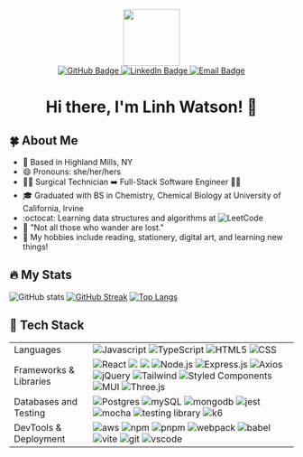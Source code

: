<div id="header" align="center">
  <img src="https://media.giphy.com/media/fURq7MkbDvSUbiQhk2/giphy.gif" width="100"/>
  <div id="badges">
    <a href="https://github.com/linhwatson">
      <img src="https://img.shields.io/badge/linhwatson%20-%2343853D.svg?&style=flat-square&logo=github&logoColor=white" alt="GitHub Badge"/>
    </a>
    <a href="https://www.linkedin.com/in/linhwatson">
      <img src="https://img.shields.io/badge/linhwatson%20-%230077B5.svg?&style=flat-square&logo=linkedin&logoColor=white" alt="LinkedIn Badge"/>
    </a>
    <a href="mailto:linh.hoangwatson@gmail.com">
      <img src="https://img.shields.io/badge/linhwatson%20-%23D14836.svg?&style=flat-square&logo=gmail&logoColor=white" alt="Email Badge"/>
    </a>
  </div>
  <img src="https://komarev.com/ghpvc/?username=linhwatson&style=flat-square&color=blue" alt=""/>
  <h1>Hi there, I'm Linh Watson! 👋</h1>
</div>

## :four_leaf_clover: About Me
- :round_pushpin: Based in Highland Mills, NY
- :smile: Pronouns: she/her/hers
- 👩‍⚕️ Surgical Technician ➡️ Full-Stack Software Engineer 👩‍💻
- :mortar_board:  Graduated with BS in Chemistry, Chemical Biology at University of California, Irvine
- :octocat:  Learning data structures and algorithms at ![LeetCode](https://img.shields.io/badge/LeetCode%20-000000?style=flat-square&logo=LeetCode&logoColor=#d16c06)
- :bookmark:  "Not all those who wander are lost."
- :sunflower:  My hobbies include reading, stationery, digital art, and learning new things!

## :fire: My Stats
![GitHub stats](https://github-readme-stats.vercel.app/api?username=linhwatson&count_private=true&include_all_commits=true&show_icons=true&theme=tokyonight)
[![GitHub Streak](http://github-readme-streak-stats.herokuapp.com?user=linhwatson&count_private=true&include_all_commits=true&theme=tokyonight&border_radius=4.6)](https://git.io/streak-stats)
[![Top Langs](https://github-readme-stats.vercel.app/api/top-langs/?username=linhwatson&layout=compact&theme=tokyonight)](https://github.com/anuraghazra/github-readme-stats)

## :hammer: Tech Stack
<table>
  <tr>
      <td>Languages</td>
      <td>
        <img alt="Javascript" src="https://img.shields.io/badge/JavaScript%20-%23323330.svg?&style=flat-square&logo=javascript&logoColor=%23F7DF1E" /> 
        <img alt="TypeScript" src="https://img.shields.io/badge/Typescript%20-%23C21325.svg?&style=flat-square&logo=typescript&logoColor=%23F7DF1E" /> 
        <img alt="HTML5" src="https://img.shields.io/badge/HTML5%20-%23E34F26.svg?&style=flat-square&logo=html5&logoColor=white" /> 
        <img alt="CSS" src="https://img.shields.io/badge/CSS3%20-%231572B6.svg?&style=flat-square&logo=css3&logoColor=white" />
      </td>
  </tr>
  <tr>
      <td>Frameworks & Libraries</td>
      <td>
        <img alt="React" src="https://img.shields.io/badge/React%20-%2320232a.svg?&style=flat-square&logo=react&logoColor=%2361DAFB" /> 
        <img alt"React Router" src="https://img.shields.io/badge/React_Router%20-CA4245?style=flat-square&logo=react-router&logoColor=white" /> 
        <img alt"Redux" src="https://img.shields.io/badge/redux%20-%23593d88.svg?style=flat-square&logo=redux&logoColor=white" /> 
        <img alt="Node.js" src="https://img.shields.io/badge/Node.js%20-%2343853D.svg?&style=flat-square&logo=node.js&logoColor=white" /> 
        <img alt="Express.js" src="https://img.shields.io/badge/express.js-%23404d59.svg?style=flat-square&logo=express&logoColor=%2361DAFB" /> 
        <img alt="Axios" src="https://img.shields.io/badge/axios%20-%23FF9900?style=flat-square&logo=axios&logoColor=white" /> 
        <img alt="jQuery" src="https://img.shields.io/badge/jQuery%20-0769AD?style=flat-square&logo=jquery&logoColor=white" /> 
        <img alt="Tailwind" src="https://img.shields.io/badge/tailwindcss%20-%2338B2AC.svg?style=flat-square&logo=tailwind-css&logoColor=white" /> 
        <img alt="Styled Components" src="https://img.shields.io/badge/styled--components%20-DB7093?style=flat-square&logo=styled-components&logoColor=white" />
        <img alt="MUI" src="https://img.shields.io/badge/MUI-%230081CB.svg?style=flat-square&logo=mui&logoColor=white" />
        <img alt="Three.js" src="https://img.shields.io/badge/threejs%20-black?style=flat-square&logo=three.js&logoColor=white" /> 
      </td>
  </tr>
  <tr>
      <td>Databases and Testing</td>
      <td>
        <img alt="Postgres" src="https://img.shields.io/badge/PostgreSQL-%23316192.svg?&style=flat-square&logo=postgresql&logoColor=white" /> 
        <img alt="mySQL" src="https://img.shields.io/badge/MySQL-%2300f.svg?&style=flat-square&logo=mysql&logoColor=white" /> 
        <img alt="mongodb" src="https://img.shields.io/badge/MongoDB-%234ea94b.svg?&style=flat-square&logo=mongodb&logoColor=white" /> 
        <img alt="jest" src="https://img.shields.io/badge/Jest-C21325?style=flat-square&logo=jest&logoColor=white" />
        <img alt="mocha" src="https://img.shields.io/badge/-mocha%20-%238D6748?style=flat-square&logo=mocha&logoColor=white" />
        <img alt="testing library" src="https://img.shields.io/badge/-Testing_Library%20-%2343853D.svg?logo=testing-library&logoColor=white&style=flat-square" />
        <img alt="k6" src="https://img.shields.io/badge/K6%20-CA4245.svg?&style=flat-square&logo=k6&logoColor=white"
      </td>
  </tr>
   <tr>
      <td>DevTools & Deployment</td>
      <td>
        <img alt="aws" src="https://img.shields.io/badge/AWS%20-%23FF9900.svg?style=flat-square&logo=amazon-aws&logoColor=white" /> 
        <img alt="npm" src="https://img.shields.io/badge/npm%20-CB3837?style=flat-square&logo=npm&logoColor=white" /> 
        <img alt="pnpm" src="https://img.shields.io/badge/pnpm-%234a4a4a.svg?style=flat-square&logo=pnpm&logoColor=f69220" />
        <img alt="webpack" src="https://img.shields.io/badge/webpack%20-%238DD6F9.svg?&style=flat-square&logo=webpack&logoColor=black" /> 
        <img alt="babel" src="https://img.shields.io/badge/Babel%20-%F9DC3E?style=flat-square&logo=babel&logoColor=white" /> 
        <img alt="vite" src="https://img.shields.io/badge/vite-%23646CFF.svg?style=flat-square&logo=vite&logoColor=white" />
        <img alt="git" src="https://img.shields.io/badge/Git%20-%23F05033.svg?&style=flat-square&logo=git&logoColor=white" /> 
        <img alt="vscode" src="https://img.shields.io/badge/VS%20Code%20-%23007ACC.svg?&style=flat-square&logo=visual-studio-code&logoColor=white" /> 
      </td>
  </tr>
</table>

<!--
**linhwatson/linhwatson** is a ✨ _special_ ✨ repository because its `README.md` (this file) appears on your GitHub profile.

Here are some ideas to get you started:

- 🔭 I’m currently working on ...
- 🌱 I’m currently learning ...
- 👯 I’m looking to collaborate on ...
- 🤔 I’m looking for help with ...
- 💬 Ask me about ...
- 📫 How to reach me: ...
- 😄 Pronouns: ...
- ⚡ Fun fact: ...
-->
